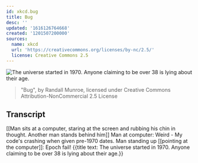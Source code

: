 ```yaml
---
id: xkcd.bug
title: Bug
desc: ''
updated: '1616126764668'
created: '1201507200000'
sources:
  name: xkcd
  url: 'https://creativecommons.org/licenses/by-nc/2.5/'
  license: Creative Commons 2.5
---
```

![The universe started in 1970.  Anyone claiming to be over 38 is lying about their age.](https://imgs.xkcd.com/comics/bug.png)
> "Bug", by Randall Munroe, licensed under Creative Commons Attribution-NonCommercial 2.5 License

## Transcript
[[Man sits at a computer, staring at the screen and rubbing his chin in thought.  Another man stands behind him]]
Man at computer: Weird - My code's crashing when given pre-1970 dates.
Man standing up [[pointing at the computer]]: Epoch fail!
{{title text: The universe started in 1970.  Anyone claiming to be over 38 is lying about their age.}}

